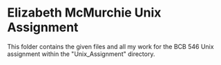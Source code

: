 # Elizabeth McMurchie Unix Assignment
This folder contains the given files and all my work for the BCB 546 Unix assignment within the "Unix_Assignment" directory.
